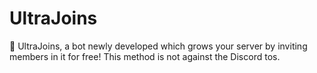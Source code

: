 # UltraJoins
📌 UltraJoins, a bot newly developed which grows your server by inviting members in it for free! This method is not against the Discord tos.
